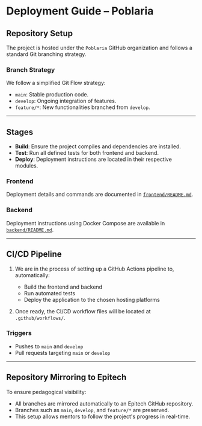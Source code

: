 # Deployment Guide – Poblaria

## Repository Setup

The project is hosted under the `Poblaria` GitHub organization and follows a standard Git branching strategy.

### Branch Strategy

We follow a simplified Git Flow strategy:
- `main`: Stable production code.
- `develop`: Ongoing integration of features.
- `feature/*`: New functionalities branched from `develop`.

---

## Stages

- **Build**: Ensure the project compiles and dependencies are installed.
- **Test**: Run all defined tests for both frontend and backend.
- **Deploy**: Deployment instructions are located in their respective modules.

### Frontend
Deployment details and commands are documented in [`frontend/README.md`](../frontend/README.md).

### Backend
Deployment instructions using Docker Compose are available in [`backend/README.md`](../backend/README.md).

---

## CI/CD Pipeline

1. We are in the process of setting up a GitHub Actions pipeline to, automatically:
   - Build the frontend and backend
   - Run automated tests
   - Deploy the application to the chosen hosting platforms

2. Once ready, the CI/CD workflow files will be located at `.github/workflows/`.

### Triggers

- Pushes to `main` and `develop`
- Pull requests targeting `main` or `develop`

---

## Repository Mirroring to Epitech

To ensure pedagogical visibility:

- All branches are mirrored automatically to an Epitech GitHub repository.
- Branches such as `main`, `develop`, and `feature/*` are preserved.
- This setup allows mentors to follow the project's progress in real-time.